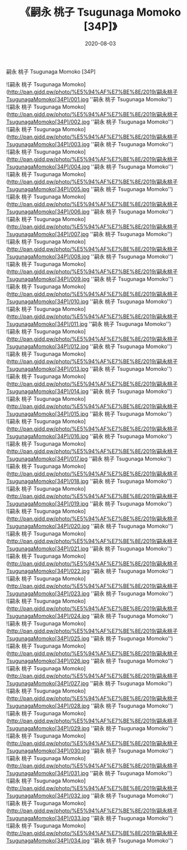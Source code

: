 ﻿---
layout: post
title:  《嗣永 桃子 Tsugunaga Momoko [34P]》
date:   2020-08-03
img: http://pan.gjdd.pw/photo/%E5%94%AF%E7%BE%8E/2019/嗣永桃子TsugunagaMomoko[34P]/000.jpg
categories: [美女, 清纯, 唯美]
---

嗣永 桃子 Tsugunaga Momoko [34P]

![嗣永 桃子 Tsugunaga Momoko](http://pan.gjdd.pw/photo/%E5%94%AF%E7%BE%8E/2019/嗣永桃子TsugunagaMomoko[34P]/001.jpg ''嗣永 桃子 Tsugunaga Momoko'') <br>
![嗣永 桃子 Tsugunaga Momoko](http://pan.gjdd.pw/photo/%E5%94%AF%E7%BE%8E/2019/嗣永桃子TsugunagaMomoko[34P]/002.jpg ''嗣永 桃子 Tsugunaga Momoko'') <br>
![嗣永 桃子 Tsugunaga Momoko](http://pan.gjdd.pw/photo/%E5%94%AF%E7%BE%8E/2019/嗣永桃子TsugunagaMomoko[34P]/003.jpg ''嗣永 桃子 Tsugunaga Momoko'') <br>
![嗣永 桃子 Tsugunaga Momoko](http://pan.gjdd.pw/photo/%E5%94%AF%E7%BE%8E/2019/嗣永桃子TsugunagaMomoko[34P]/004.jpg ''嗣永 桃子 Tsugunaga Momoko'') <br>
![嗣永 桃子 Tsugunaga Momoko](http://pan.gjdd.pw/photo/%E5%94%AF%E7%BE%8E/2019/嗣永桃子TsugunagaMomoko[34P]/005.jpg ''嗣永 桃子 Tsugunaga Momoko'') <br>
![嗣永 桃子 Tsugunaga Momoko](http://pan.gjdd.pw/photo/%E5%94%AF%E7%BE%8E/2019/嗣永桃子TsugunagaMomoko[34P]/006.jpg ''嗣永 桃子 Tsugunaga Momoko'') <br>
![嗣永 桃子 Tsugunaga Momoko](http://pan.gjdd.pw/photo/%E5%94%AF%E7%BE%8E/2019/嗣永桃子TsugunagaMomoko[34P]/007.jpg ''嗣永 桃子 Tsugunaga Momoko'') <br>
![嗣永 桃子 Tsugunaga Momoko](http://pan.gjdd.pw/photo/%E5%94%AF%E7%BE%8E/2019/嗣永桃子TsugunagaMomoko[34P]/008.jpg ''嗣永 桃子 Tsugunaga Momoko'') <br>
![嗣永 桃子 Tsugunaga Momoko](http://pan.gjdd.pw/photo/%E5%94%AF%E7%BE%8E/2019/嗣永桃子TsugunagaMomoko[34P]/009.jpg ''嗣永 桃子 Tsugunaga Momoko'') <br>
![嗣永 桃子 Tsugunaga Momoko](http://pan.gjdd.pw/photo/%E5%94%AF%E7%BE%8E/2019/嗣永桃子TsugunagaMomoko[34P]/010.jpg ''嗣永 桃子 Tsugunaga Momoko'') <br>
![嗣永 桃子 Tsugunaga Momoko](http://pan.gjdd.pw/photo/%E5%94%AF%E7%BE%8E/2019/嗣永桃子TsugunagaMomoko[34P]/011.jpg ''嗣永 桃子 Tsugunaga Momoko'') <br>
![嗣永 桃子 Tsugunaga Momoko](http://pan.gjdd.pw/photo/%E5%94%AF%E7%BE%8E/2019/嗣永桃子TsugunagaMomoko[34P]/012.jpg ''嗣永 桃子 Tsugunaga Momoko'') <br>
![嗣永 桃子 Tsugunaga Momoko](http://pan.gjdd.pw/photo/%E5%94%AF%E7%BE%8E/2019/嗣永桃子TsugunagaMomoko[34P]/013.jpg ''嗣永 桃子 Tsugunaga Momoko'') <br>
![嗣永 桃子 Tsugunaga Momoko](http://pan.gjdd.pw/photo/%E5%94%AF%E7%BE%8E/2019/嗣永桃子TsugunagaMomoko[34P]/014.jpg ''嗣永 桃子 Tsugunaga Momoko'') <br>
![嗣永 桃子 Tsugunaga Momoko](http://pan.gjdd.pw/photo/%E5%94%AF%E7%BE%8E/2019/嗣永桃子TsugunagaMomoko[34P]/015.jpg ''嗣永 桃子 Tsugunaga Momoko'') <br>
![嗣永 桃子 Tsugunaga Momoko](http://pan.gjdd.pw/photo/%E5%94%AF%E7%BE%8E/2019/嗣永桃子TsugunagaMomoko[34P]/016.jpg ''嗣永 桃子 Tsugunaga Momoko'') <br>
![嗣永 桃子 Tsugunaga Momoko](http://pan.gjdd.pw/photo/%E5%94%AF%E7%BE%8E/2019/嗣永桃子TsugunagaMomoko[34P]/017.jpg ''嗣永 桃子 Tsugunaga Momoko'') <br>
![嗣永 桃子 Tsugunaga Momoko](http://pan.gjdd.pw/photo/%E5%94%AF%E7%BE%8E/2019/嗣永桃子TsugunagaMomoko[34P]/018.jpg ''嗣永 桃子 Tsugunaga Momoko'') <br>
![嗣永 桃子 Tsugunaga Momoko](http://pan.gjdd.pw/photo/%E5%94%AF%E7%BE%8E/2019/嗣永桃子TsugunagaMomoko[34P]/019.jpg ''嗣永 桃子 Tsugunaga Momoko'') <br>
![嗣永 桃子 Tsugunaga Momoko](http://pan.gjdd.pw/photo/%E5%94%AF%E7%BE%8E/2019/嗣永桃子TsugunagaMomoko[34P]/020.jpg ''嗣永 桃子 Tsugunaga Momoko'') <br>
![嗣永 桃子 Tsugunaga Momoko](http://pan.gjdd.pw/photo/%E5%94%AF%E7%BE%8E/2019/嗣永桃子TsugunagaMomoko[34P]/021.jpg ''嗣永 桃子 Tsugunaga Momoko'') <br>
![嗣永 桃子 Tsugunaga Momoko](http://pan.gjdd.pw/photo/%E5%94%AF%E7%BE%8E/2019/嗣永桃子TsugunagaMomoko[34P]/022.jpg ''嗣永 桃子 Tsugunaga Momoko'') <br>
![嗣永 桃子 Tsugunaga Momoko](http://pan.gjdd.pw/photo/%E5%94%AF%E7%BE%8E/2019/嗣永桃子TsugunagaMomoko[34P]/023.jpg ''嗣永 桃子 Tsugunaga Momoko'') <br>
![嗣永 桃子 Tsugunaga Momoko](http://pan.gjdd.pw/photo/%E5%94%AF%E7%BE%8E/2019/嗣永桃子TsugunagaMomoko[34P]/024.jpg ''嗣永 桃子 Tsugunaga Momoko'') <br>
![嗣永 桃子 Tsugunaga Momoko](http://pan.gjdd.pw/photo/%E5%94%AF%E7%BE%8E/2019/嗣永桃子TsugunagaMomoko[34P]/025.jpg ''嗣永 桃子 Tsugunaga Momoko'') <br>
![嗣永 桃子 Tsugunaga Momoko](http://pan.gjdd.pw/photo/%E5%94%AF%E7%BE%8E/2019/嗣永桃子TsugunagaMomoko[34P]/026.jpg ''嗣永 桃子 Tsugunaga Momoko'') <br>
![嗣永 桃子 Tsugunaga Momoko](http://pan.gjdd.pw/photo/%E5%94%AF%E7%BE%8E/2019/嗣永桃子TsugunagaMomoko[34P]/027.jpg ''嗣永 桃子 Tsugunaga Momoko'') <br>
![嗣永 桃子 Tsugunaga Momoko](http://pan.gjdd.pw/photo/%E5%94%AF%E7%BE%8E/2019/嗣永桃子TsugunagaMomoko[34P]/028.jpg ''嗣永 桃子 Tsugunaga Momoko'') <br>
![嗣永 桃子 Tsugunaga Momoko](http://pan.gjdd.pw/photo/%E5%94%AF%E7%BE%8E/2019/嗣永桃子TsugunagaMomoko[34P]/029.jpg ''嗣永 桃子 Tsugunaga Momoko'') <br>
![嗣永 桃子 Tsugunaga Momoko](http://pan.gjdd.pw/photo/%E5%94%AF%E7%BE%8E/2019/嗣永桃子TsugunagaMomoko[34P]/030.jpg ''嗣永 桃子 Tsugunaga Momoko'') <br>
![嗣永 桃子 Tsugunaga Momoko](http://pan.gjdd.pw/photo/%E5%94%AF%E7%BE%8E/2019/嗣永桃子TsugunagaMomoko[34P]/031.jpg ''嗣永 桃子 Tsugunaga Momoko'') <br>
![嗣永 桃子 Tsugunaga Momoko](http://pan.gjdd.pw/photo/%E5%94%AF%E7%BE%8E/2019/嗣永桃子TsugunagaMomoko[34P]/032.jpg ''嗣永 桃子 Tsugunaga Momoko'') <br>
![嗣永 桃子 Tsugunaga Momoko](http://pan.gjdd.pw/photo/%E5%94%AF%E7%BE%8E/2019/嗣永桃子TsugunagaMomoko[34P]/033.jpg ''嗣永 桃子 Tsugunaga Momoko'') <br>
![嗣永 桃子 Tsugunaga Momoko](http://pan.gjdd.pw/photo/%E5%94%AF%E7%BE%8E/2019/嗣永桃子TsugunagaMomoko[34P]/034.jpg ''嗣永 桃子 Tsugunaga Momoko'') <br>
